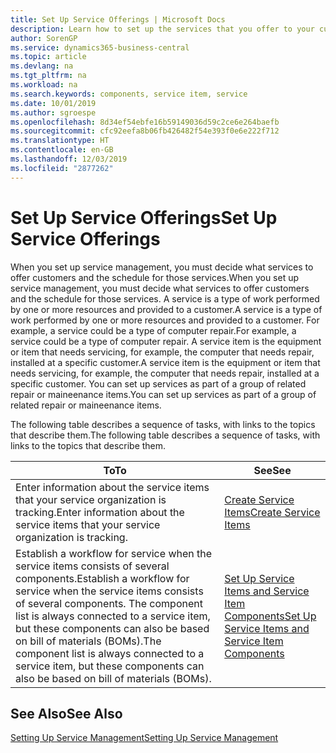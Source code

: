 ```yaml
---
title: Set Up Service Offerings | Microsoft Docs
description: Learn how to set up the services that you offer to your customers.
author: SorenGP
ms.service: dynamics365-business-central
ms.topic: article
ms.devlang: na
ms.tgt_pltfrm: na
ms.workload: na
ms.search.keywords: components, service item, service
ms.date: 10/01/2019
ms.author: sgroespe
ms.openlocfilehash: 8d34ef54ebfe16b59149036d59c2ce6e264baefb
ms.sourcegitcommit: cfc92eefa8b06fb426482f54e393f0e6e222f712
ms.translationtype: HT
ms.contentlocale: en-GB
ms.lasthandoff: 12/03/2019
ms.locfileid: "2877262"
---
```

# <a name="set-up-service-offerings"></a><span data-ttu-id="5ff46-103">Set Up Service Offerings</span><span class="sxs-lookup"><span data-stu-id="5ff46-103">Set Up Service Offerings</span></span>
<span data-ttu-id="5ff46-104">When you set up service management, you must decide what services to offer customers and the schedule for those services.</span><span class="sxs-lookup"><span data-stu-id="5ff46-104">When you set up service management, you must decide what services to offer customers and the schedule for those services.</span></span> <span data-ttu-id="5ff46-105">A service is a type of work performed by one or more resources and provided to a customer.</span><span class="sxs-lookup"><span data-stu-id="5ff46-105">A service is a type of work performed by one or more resources and provided to a customer.</span></span> <span data-ttu-id="5ff46-106">For example, a service could be a type of computer repair.</span><span class="sxs-lookup"><span data-stu-id="5ff46-106">For example, a service could be a type of computer repair.</span></span> <span data-ttu-id="5ff46-107">A service item is the equipment or item that needs servicing, for example, the computer that needs repair, installed at a specific customer.</span><span class="sxs-lookup"><span data-stu-id="5ff46-107">A service item is the equipment or item that needs servicing, for example, the computer that needs repair, installed at a specific customer.</span></span> <span data-ttu-id="5ff46-108">You can set up services as part of a group of related repair or maineenance items.</span><span class="sxs-lookup"><span data-stu-id="5ff46-108">You can set up services as part of a group of related repair or maineenance items.</span></span>  
  
<span data-ttu-id="5ff46-109">The following table describes a sequence of tasks, with links to the topics that describe them.</span><span class="sxs-lookup"><span data-stu-id="5ff46-109">The following table describes a sequence of tasks, with links to the topics that describe them.</span></span>  
  
|<span data-ttu-id="5ff46-110">**To**</span><span class="sxs-lookup"><span data-stu-id="5ff46-110">**To**</span></span>|<span data-ttu-id="5ff46-111">**See**</span><span class="sxs-lookup"><span data-stu-id="5ff46-111">**See**</span></span>|  
|------------|-------------|  
|<span data-ttu-id="5ff46-112">Enter information about the service items that your service organization is tracking.</span><span class="sxs-lookup"><span data-stu-id="5ff46-112">Enter information about the service items that your service organization is tracking.</span></span>|[<span data-ttu-id="5ff46-113">Create Service Items</span><span class="sxs-lookup"><span data-stu-id="5ff46-113">Create Service Items</span></span>](service-how-to-create-service-items.md)|  
|<span data-ttu-id="5ff46-114">Establish a workflow for service when the service items consists of several components.</span><span class="sxs-lookup"><span data-stu-id="5ff46-114">Establish a workflow for service when the service items consists of several components.</span></span> <span data-ttu-id="5ff46-115">The component list is always connected to a service item, but these components can also be based on bill of materials (BOMs).</span><span class="sxs-lookup"><span data-stu-id="5ff46-115">The component list is always connected to a service item, but these components can also be based on bill of materials (BOMs).</span></span>|[<span data-ttu-id="5ff46-116">Set Up Service Items and Service Item Components</span><span class="sxs-lookup"><span data-stu-id="5ff46-116">Set Up Service Items and Service Item Components</span></span>](service-how-setup-service-items.md)|  
  
## <a name="see-also"></a><span data-ttu-id="5ff46-117">See Also</span><span class="sxs-lookup"><span data-stu-id="5ff46-117">See Also</span></span>  
[<span data-ttu-id="5ff46-118">Setting Up Service Management</span><span class="sxs-lookup"><span data-stu-id="5ff46-118">Setting Up Service Management</span></span>](service-setup-service.md)   